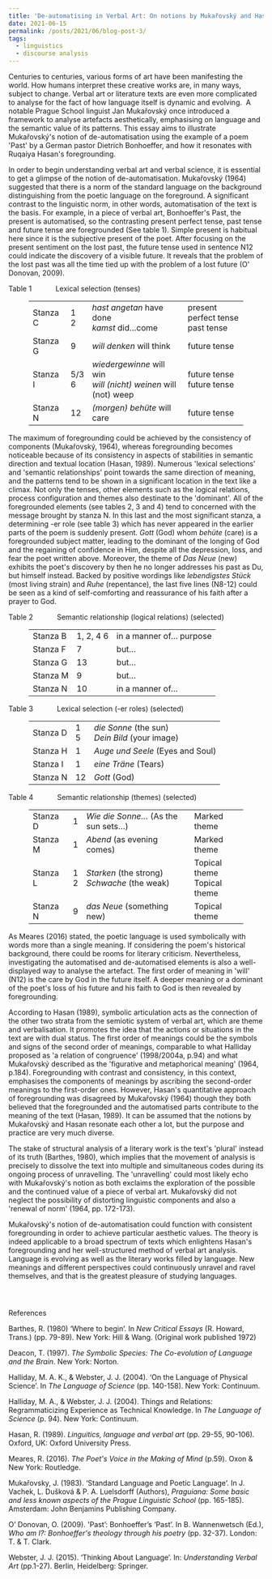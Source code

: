 ```yaml
---
title: 'De-automatising in Verbal Art: On notions by Mukařovský and Hasan'
date: 2021-06-15
permalink: /posts/2021/06/blog-post-3/
tags:
  - linguistics
  - discourse analysis
---
```

<!-- wp:paragraph -->
<p>Centuries to centuries, various forms of art have been manifesting the world. How humans interpret these creative works are, in many ways, subject to change. Verbal art or literature texts are even more complicated to analyse for the fact of how language itself is dynamic and evolving.&nbsp; A notable Prague School linguist Jan Mukařovský once introduced a framework to analyse artefacts aesthetically, emphasising on language and the semantic value of its patterns. This essay aims to illustrate Mukařovský's notion of de-automatisation using the example of a poem 'Past' by a German pastor Dietrich Bonhoeffer, and how it resonates with Ruqaiya Hasan's foregrounding.</p>
<!-- /wp:paragraph -->

<!-- wp:paragraph -->
<p>In order to begin understanding verbal art and verbal science, it is essential to get a glimpse of the notion of de-automatisation. Mukařovský (1964) suggested that there is a norm of the standard language on the background distinguishing from the poetic language on the foreground. A significant contrast to the linguistic norm, in other words, automatisation of the text is the basis. For example, in a piece of verbal art, Bonhoeffer's Past, the present is automatised, so the contrasting present perfect tense, past tense and future tense are foregrounded (See table 1). Simple present is habitual here since it is the subjective present of the poet. After focusing on the present sentiment on the lost past, the future tense used in sentence N12 could indicate the discovery of a visible future. It reveals that the problem of the lost past was all the time tied up with the problem of a lost future (O' Donovan, 2009).</p>
<!-- /wp:paragraph -->

<!-- wp:paragraph -->
<p>Table 1&nbsp;&nbsp;&nbsp;&nbsp;&nbsp;&nbsp;&nbsp;&nbsp;&nbsp;&nbsp;&nbsp; Lexical selection (tenses)</p>
<!-- /wp:paragraph -->

<!-- wp:table -->
<figure class="wp-block-table"><table><tbody><tr><td>Stanza C</td><td>1 <br>2</td><td><em>hast angetan </em>have done <br><em>kamst </em>did…come</td><td>present perfect tense <br>past tense</td></tr><tr><td>Stanza G</td><td>9</td><td><em>will denken </em>will think</td><td>future tense</td></tr><tr><td>Stanza I</td><td>5/3 <br>6</td><td><em>wiedergewinne </em>will win <br><em>will (nicht) weinen</em> will (not) weep</td><td>future tense <br>future tense</td></tr><tr><td>Stanza N</td><td>12</td><td><em>(morgen) behüte</em> will care</td><td>future tense</td></tr></tbody></table></figure>
<!-- /wp:table -->

<!-- wp:paragraph -->
<p>The maximum of foregrounding could be achieved by the consistency of components (Mukařovský, 1964), whereas foregrounding becomes noticeable because of its consistency in aspects of stabilities in semantic direction and textual location (Hasan, 1989). Numerous 'lexical selections' and 'semantic relationships' point towards the same direction of meaning, and the patterns tend to be shown in a significant location in the text like a climax. Not only the tenses, other elements such as the logical relations, process configuration and themes also destinate to the 'dominant'. All of the foregrounded elements (see tables 2, 3 and 4) tend to concerned with the message brought by stanza N. In this last and the most significant stanza, a determining -er role (see table 3) which has never appeared in the earlier parts of the poem is suddenly present. <em>Gott</em> (God) whom <em>behüte</em> (care) is a foregrounded subject matter, leading to the dominant of the longing of God and the regaining of confidence in Him, despite all the depression, loss, and fear the poet written above. Moreover, the theme of <em>Das Neue</em> (new) exhibits the poet's discovery by then he no longer addresses his past as Du, but himself instead. Backed by positive wordings like <em>lebendigstes Stück</em> (most living strain) and <em>Ruhe</em> (repentance), the last five lines (N8-12) could be seen as a kind of self-comforting and reassurance of his faith after a prayer to God.</p>
<!-- /wp:paragraph -->

<!-- wp:paragraph -->
<p>Table 2&nbsp;&nbsp;&nbsp;&nbsp;&nbsp;&nbsp;&nbsp;&nbsp;&nbsp;&nbsp;&nbsp; Semantic relationship (logical relations) (selected)</p>
<!-- /wp:paragraph -->

<!-- wp:table -->
<figure class="wp-block-table"><table><tbody><tr><td>Stanza B</td><td>1, 2, 4 6</td><td>in a manner of… purpose</td></tr><tr><td>Stanza F</td><td>7</td><td>but…</td></tr><tr><td>Stanza G</td><td>13</td><td>but…</td></tr><tr><td>Stanza M</td><td>9</td><td>but…</td></tr><tr><td>Stanza N</td><td>10</td><td>in a manner of…</td></tr></tbody></table></figure>
<!-- /wp:table -->

<!-- wp:paragraph -->
<p>Table 3&nbsp;&nbsp;&nbsp;&nbsp;&nbsp;&nbsp;&nbsp;&nbsp;&nbsp;&nbsp;&nbsp; Lexical selection (-er roles) (selected)</p>
<!-- /wp:paragraph -->

<!-- wp:table -->
<figure class="wp-block-table"><table><tbody><tr><td>Stanza D</td><td>1 <br>5</td><td><em>die Sonne</em> (the sun) <br><em>Dein Bild</em> (your image)</td></tr><tr><td>Stanza H</td><td>1</td><td><em>Auge und Seele</em> (Eyes and Soul)</td></tr><tr><td>Stanza I</td><td>1</td><td><em>eine Träne </em>(Tears)</td></tr><tr><td>Stanza N</td><td>12</td><td><em>Gott </em>(God)</td></tr></tbody></table></figure>
<!-- /wp:table -->

<!-- wp:paragraph -->
<p>Table 4&nbsp;&nbsp;&nbsp;&nbsp;&nbsp;&nbsp;&nbsp;&nbsp;&nbsp;&nbsp;&nbsp; Semantic relationship (themes) (selected)</p>
<!-- /wp:paragraph -->

<!-- wp:table -->
<figure class="wp-block-table"><table><tbody><tr><td>Stanza D</td><td>1</td><td><em>Wie die Sonne…</em> (As the sun sets…)</td><td>Marked theme</td></tr><tr><td>Stanza M</td><td>1</td><td><em>Abend </em>(as evening comes)</td><td>Marked theme</td></tr><tr><td>Stanza L</td><td>1 <br>2</td><td><em>Starken </em>(the strong) <br><em>Schwache </em>(the weak)</td><td>Topical theme <br>Topical theme</td></tr><tr><td>Stanza N</td><td>9</td><td><em>das Neue</em> (something new)</td><td>Topical theme</td></tr></tbody></table></figure>
<!-- /wp:table -->

<!-- wp:paragraph -->
<p>As Meares (2016) stated, the poetic language is used symbolically with words more than a single meaning. If considering the poem's historical background, there could be rooms for literary criticism. Nevertheless, investigating the automatised and de-automatised elements is also a well-displayed way to analyse the artefact. The first order of meaning in 'will' (N12) is the care by God in the future itself. A deeper meaning or a dominant of the poet's loss of his future and his faith to God is then revealed by foregrounding.</p>
<!-- /wp:paragraph -->

<!-- wp:paragraph -->
<p>According to Hasan (1989), symbolic articulation acts as the connection of the other two strata from the semiotic system of verbal art, which are theme and verbalisation. It promotes the idea that the actions or situations in the text are with dual status. The first order of meanings could be the symbols and signs of the second order of meanings, comparable to what Halliday proposed as 'a relation of congruence' (1998/2004a, p.94) and what Mukařovský described as the 'figurative and metaphorical meaning' (1964, p.184). Foregrounding with contrast and consistency, in this context, emphasises the components of meanings by ascribing the second-order meanings to the first-order ones. However, Hasan's quantitative approach of foregrounding was disagreed by Mukařovský (1964) though they both believed that the foregrounded and the automatised parts contribute to the meaning of the text (Hasan, 1989). It can be assumed that the notions by Mukařovský and Hasan resonate each other a lot, but the purpose and practice are very much diverse.</p>
<!-- /wp:paragraph -->

<!-- wp:paragraph -->
<p>The stake of structural analysis of a literary work is the text's 'plural' instead of its truth (Barthes, 1980), which implies that the movement of analysis is precisely to dissolve the text into multiple and simultaneous codes during its ongoing process of unravelling. The 'unravelling' could most likely echo with Mukařovský's notion as both exclaims the exploration of the possible and the continued value of a piece of verbal art. Mukařovský did not neglect the possibility of distorting linguistic components and also a 'renewal of norm' (1964, pp. 172-173).</p>
<!-- /wp:paragraph -->

<!-- wp:paragraph -->
<p>Mukařovský's notion of de-automatisation could function with consistent foregrounding in order to achieve particular aesthetic values. The theory is indeed applicable to a broad spectrum of texts which enlightens Hasan's foregrounding and her well-structured method of verbal art analysis. Language is evolving as well as the literary works filled by language. New meanings and different perspectives could continuously unravel and ravel themselves, and that is the greatest pleasure of studying languages.</p>
<!-- /wp:paragraph -->

<!-- wp:image {"id":170,"sizeSlug":"large","linkDestination":"none"} -->
<figure class="wp-block-image size-large"><img src="https://kathchangcm.files.wordpress.com/2021/06/screenshot-2021-06-15-at-20.17.43.png?w=919" alt="" class="wp-image-170"/></figure>
<!-- /wp:image -->

<!-- wp:image {"id":171,"sizeSlug":"large","linkDestination":"none"} -->
<figure class="wp-block-image size-large"><img src="https://kathchangcm.files.wordpress.com/2021/06/screenshot-2021-06-15-at-20.18.10.png?w=857" alt="" class="wp-image-171"/></figure>
<!-- /wp:image -->

<!-- wp:image {"id":168,"sizeSlug":"large","linkDestination":"none"} -->
<figure class="wp-block-image size-large"><img src="https://kathchangcm.files.wordpress.com/2021/06/screenshot-2021-06-15-at-20.19.15.png?w=875" alt="" class="wp-image-168"/></figure>
<!-- /wp:image -->

<!-- wp:paragraph -->
<p>References</p>
<!-- /wp:paragraph -->

<!-- wp:paragraph -->
<p>Barthes, R. (1980) ‘Where to begin’. In <em>New Critical Essays</em> (R. Howard, Trans.) (pp. 79-89)<em>. </em>New York: Hill &amp; Wang. (Original work published 1972)</p>
<!-- /wp:paragraph -->

<!-- wp:paragraph -->
<p>Deacon, T. (1997). <em>The Symbolic Species: The Co-evolution of Language and the Brain</em>. New York: Norton.</p>
<!-- /wp:paragraph -->

<!-- wp:paragraph -->
<p>Halliday, M. A. K., &amp; Webster, J. J. (2004). ‘On the Language of Physical Science’. In <em>The Language of Science </em>(pp. 140-158). New York: Continuum.</p>
<!-- /wp:paragraph -->

<!-- wp:paragraph -->
<p>Halliday, M. A., &amp; Webster, J. J. (2004). Things and Relations: Regrammaticizing Experience as Technical Knowledge. In <em>The Language of Science</em> (p. 94). New York: Continuum.</p>
<!-- /wp:paragraph -->

<!-- wp:paragraph -->
<p>Hasan, R. (1989). <em>Linguitics, language and verbal art </em>(pp. 29-55, 90-106)<em>. </em>Oxford, UK: Oxford University Press.</p>
<!-- /wp:paragraph -->

<!-- wp:paragraph -->
<p>Meares, R. (2016). <em>The Poet's Voice in the Making of Mind </em>(p.59). Oxon &amp; New York: Routledge.</p>
<!-- /wp:paragraph -->

<!-- wp:paragraph -->
<p>Mukařovsky, J. (1983). ‘Standard Language and Poetic Language’. In J. Vachek, L. Dušková &amp; P. A. Luelsdorff (Authors), <em>Praguiana: Some basic and less known aspects of the Prague Linguistic School</em> (pp. 165-185). Amsterdam: John Benjamins Publishing Company.</p>
<!-- /wp:paragraph -->

<!-- wp:paragraph -->
<p>O’ Donovan, O. (2009). 'Past’: Bonhoeffer’s ‘Past’. In B. Wannenwetsch (Ed.), <em>Who am I?: Bonhoeffer's theology through his poetry</em> (pp. 32-37). London: T. &amp; T. Clark.</p>
<!-- /wp:paragraph -->

<!-- wp:paragraph -->
<p>Webster, J. J. (2015). ‘Thinking About Language’. In: <em>Understanding Verbal Art </em>(pp.1-27). Berlin, Heidelberg: Springer.</p>
<!-- /wp:paragraph -->
